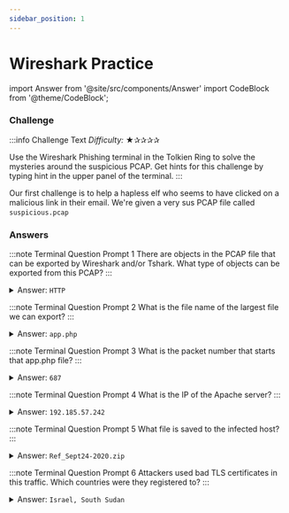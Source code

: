 ```yaml
---
sidebar_position: 1
---
```

# Wireshark Practice
<!-- MDX imports -->
import Answer from '@site/src/components/Answer'
import CodeBlock from '@theme/CodeBlock';

### Challenge
:::info Challenge Text
*Difficulty:* ★✰✰✰✰

Use the Wireshark Phishing terminal in the Tolkien Ring to solve the mysteries around the suspicious PCAP. Get hints for this challenge by typing hint in the upper panel of the terminal.
:::

<!-- Page content -->
Our first challenge is to help a hapless elf who seems to have clicked on a malicious link in their email. We're given a very sus PCAP file called ```suspicious.pcap```

### Answers

:::note Terminal Question Prompt 1
There are objects in the PCAP file that can be exported by Wireshark and/or Tshark. What type of objects can be exported from this PCAP?
:::
<details>
<summary>Answer: <code>HTTP</code></summary>

Assets can be exported from Wireshark by clicking ```File -> Export Objects``` and then selecting type of object to be exported. The only objects that can be exported from this PCAP are **HTTP** objects.

![Wireshark file export process](./assets/img/tr1-1.png)

</details>

:::note Terminal Question Prompt 2
What is the file name of the largest file we can export?
:::
<details>
<summary>Answer: <code>app.php</code></summary>

Using the same method as before, we can select ```File -> Export Objects -> HTTP```

![Wireshark HTTP file export dialogue](./assets/img/tr1-2.png)

In the dialogue that opens, we can see that the largest file is the second in this list: **```app.php```**, coming in at 808kb.
</details>

:::note Terminal Question Prompt 3
What is the packet number that starts that app.php file?
:::
<details>
<summary>Answer: <code>687</code></summary>

Thankfully, we can find the answer to this in the same dialogue as above. If we look at the far left column, we see that this file begins at packet number **```687```**.

</details>

:::note Terminal Question Prompt 4
What is the IP of the Apache server?
:::

<details>
<summary>Answer: <code>192.185.57.242</code></summary>
```Moving on, we’re asked to find the source address of the Apache server which served this file. We can find this by clicking on the app.php line of the export dialogue (which will select packet 687 for us) and then going back to the main Wireshark window.```

![Wireshark entry for packet number 687](./assets/img/tr1-3.png)

Looking at this image, we see a source IP address of ```192.185.57.242``` and a destination address of ```10.9.24.101```, which we can note for later. Since this packet was served in response to an HTTP request, the Apache server is the IP in the source column of this packet: **```192.185.57.242```**.
</details>

:::note Terminal Question Prompt 5
What file is saved to the infected host?
:::
<details>
<summary>Answer: <code>Ref_Sept24-2020.zip</code></summary>

At this point, it’s news to us that a file had been saved to a host at all, but thanks, terminal. Since we’d been told that this started when the elf we’re helping clicked a link in their email, it seems likely that the file was delivered over HTTP. Since we’re already inspecting packet 687, we can right click it in the GUI and select Follow -> HTTP Stream to view the actual content(s) of app.php.

A quick analysis of the embedded JavaScript on this page should hopefully make more sense of what happened. The first retrieval of app.php merely sets two cookies and then reloads the page (comments are ours):

```html
<script>
	let d = -new Date().getTimezoneOffset(); // Time zone offset (from GMT) of the local time zone
	let n = Intl.DateTimeFormat().resolvedOptions().timeZone; // Human-readable time zone name

    ...

	if (!get_cookie('d') && !get_cookie('n')) {
		set_cookie('d', d, 2); // Set cookie "d" to the time zone offset with an expiration of 2 minutes
		set_cookie('n', n, 2); // Set cookie "n" to the time zone name with an expiration of 2 minutes
		document . location . reload(); // Reload the window to retrieve app.php again
	}
</script>
```

As annotated above, the contents of the cookies ```d``` and ```n``` are the target machine’s time zone offset and time zone name, respectively. This information could have been used by evildoers to target North Pole residents specifically, although we don’t have a way to be sure of this without looking at the PHP source code. The second load of the page contains some much more interesting snippets (here some comments are ours, but some existed in the source already):

```html
<script>
function saveAs(blob, fileName) {
let url = window.URL.createObjectURL(blob); // Creates a URL for the "blob" argument

let anchorElem = document.createElement('a'); // Creates an "a" element in the HTML document named anchorElem
anchorElem.style = 'display: none'; // Sets anchorElem to not be rendered in a browser window
anchorElem.href = url; // Sets the href of the document to the URL that was obtained earlier
anchorElem.download = fileName; // Specifies the file name should the user click on this element

document.body.appendChild(anchorElem);
anchorElem.click(); // Forcibly click anchorElem, downloading the contents of "blob"

document.body.removeChild(anchorElem); // Remove the element from the page after the file has been downloaded
...
}

(function() {
    let byteCharacters = ("...") // Obscenely long string of characters. This is an ASCII representation of the payload that the attacker wants us to pwn us with
    let byteNumbers = new Array(byteCharacters.length);
for (let i = 0; i < byteCharacters.length; i++) { // This for loop serves to copy the encoded byteCharacters string into the byteNumbers array created previously
    byteNumbers[i] = byteCharacters.charCodeAt(i);
}
let byteArray = new Uint8Array(byteNumbers); // Here, the byteNumbers array is used to make a byte array, which is actually usable as a downloadable octet stream

// now that we have the byte array, construct the blob from it
let blob1 = new Blob([byteArray], {type: 'application/octet-stream'});

saveAs(blob1, 'Ref_Sept24-2020.zip'); // Using the saveAs function defined above, the attacker saves this blob as "Ref_Sept24-2020.zip"
})();
</script>
```

To put it shortly, the majority of this response’s size is made up of an extremely large string named “byteCharacters”. This string is converted to a byte array and then forcibly downloaded to our very sad elf’s computer. In the final line, we can see that this file is downloaded as **```Ref_Sept24-2020.zip```**.

</details>

:::note Terminal Question Prompt 6
Attackers used bad TLS certificates in this traffic. Which countries were they registered to?
:::

<details>
<summary>Answer: <code>Israel, South Sudan</code></summary>

Looking through the certificates in the resultant traffic reveals several certificates from Microsoft and Baltimore CyberTrust Root, all of which appear to be legitimate at a glance. Two certificates however are signed by the common names of ```heardbellith.Icanwepeh.nagoya``` and ```psprponounst.aquarelle``` both of which looked like absolute gibberish. At this point, we decided to Google these names to make sure that wasn’t due to us being uncultured Americans, but thankfully, they do seem to be gibberish in every language. The issuers of these certificates have the country codes of IL and SS, respectively, and a quick Google of these codes showed that our answer should be **```Israel, South Sudan```**.

</details>
